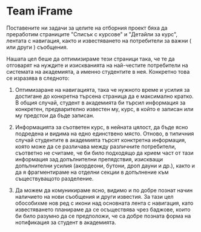 # Team iFrame

Поставените ни задачи за целите на отборния проект бяха да преработим страниците "Списък с курсове" и "Детайли за курс", 
лентата с навигация, както и известяването на потребители за важни ( или други ) съобщения.

Нашата цел беше да оптимизираме тези страници така, че те да отговарят на нуждите и изискванията на най-честите потребители на 
системата на академията, а именно студентите в нея. Конкретно това се изразява в следното:

1. Оптимизаране на навигацията, така че нужното време и усилия за достигане до конкретна търсена страница да е максимално кратко.
В общия случай, студент в академията би търсил информация за конкретен, предварително известен му, курс, в който е записан или му предстои да бъде записан.

2. Информацията за съответен курс, в нейната цялост, да бъде ясно подредена и видима на едно единствено място.
Отново, в типичния случай студентите в академията търсят конктретна информация, която може да се различава между различните потребители, 
съответно не считаме, че би било подходящо да крием част от тази информация зад допълнителни препядствия, изискващи допълнителни усилия (акордеони, бутони, дроп дауни и др.),
както и да я фрагментираме на отделни секции в допълнение към съществуващото разделение.

3. Да можем да комуникираме ясно, видимо и по добре познат начин наличието на нови съобщения и други известия. 
За тази цел обособихме нов ред с икони над основната лента с навигация, като известяването планираме да се осъществява чрез баджове, които 
би било разумно да се предположи, че са добре позната форма на нотификация за студент в академията.